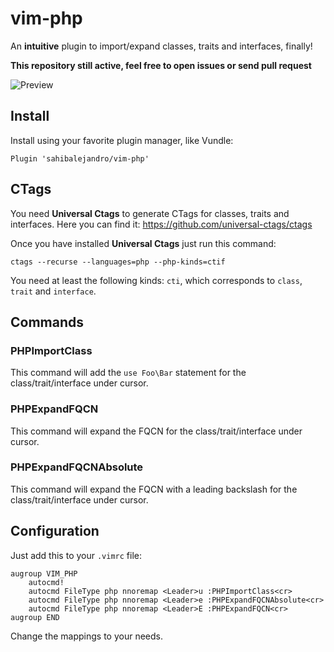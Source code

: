 # vim-php
An **intuitive** plugin to import/expand classes, traits and interfaces, finally!

**This repository still active, feel free to open issues or send pull request**

![Preview](https://sahib.io/vim-php-namespace-sm.gif)

## Install
Install using your favorite plugin manager, like Vundle:
```vim
Plugin 'sahibalejandro/vim-php'
```

## CTags
You need **Universal Ctags** to generate CTags for classes, traits and interfaces.
Here you can find it: https://github.com/universal-ctags/ctags

Once you have installed **Universal Ctags** just run this command:
```
ctags --recurse --languages=php --php-kinds=ctif
```

You need at least the following kinds: `cti`, which corresponds to `class`,
`trait` and `interface`.

## Commands

### PHPImportClass
This command will add the `use Foo\Bar` statement for the class/trait/interface under cursor.

### PHPExpandFQCN
This command will expand the FQCN for the class/trait/interface under cursor.

### PHPExpandFQCNAbsolute
This command will expand the FQCN with a leading backslash for the class/trait/interface under
cursor.

## Configuration

Just add this to your `.vimrc` file:
```vim
augroup VIM_PHP
    autocmd!
    autocmd FileType php nnoremap <Leader>u :PHPImportClass<cr>
    autocmd FileType php nnoremap <Leader>e :PHPExpandFQCNAbsolute<cr>
    autocmd FileType php nnoremap <Leader>E :PHPExpandFQCN<cr>
augroup END
```
Change the mappings to your needs.

